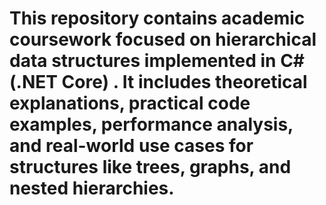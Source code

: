# This repository contains academic coursework focused on hierarchical data structures implemented in C# (.NET Core) . It includes theoretical explanations, practical code examples, performance analysis, and real-world use cases for structures like trees, graphs, and nested hierarchies.
